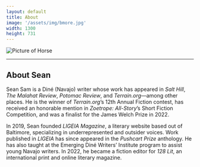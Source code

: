 ```yaml
---
layout: default
title: About
image: '/assets/img/bmore.jpg'
width: 1300
height: 731
---
```


<div class="row">

  <div class="col-lg-4 col-md-4 content animated fadeIn">
    <img src="{{ '/assets/img/sean-portrait-1.jpg' | prepend: site.baseurl }}" class="img-fluid px-1 py-2" alt="Picture of Horse">
  </div>

  <div class="col-lg-8 col-md-8 animated fadeIn">
  <hr>
  <h2>About Sean</h2>
  
   <p>Sean Sam is a Diné (Navajo) writer whose work has appeared in <em>Salt Hill</em>, <em>The Malahat Review</em>, <em>Potomac Review</em>, and <em>Terrain.org</em>—&#8288;among other places. He is the winner of <em>Terrain.org</em>’s 12th Annual Fiction contest, has received an honorable mention in <em>Zoetrope: All-Story</em>’s Short Fiction Competition, and was a finalist for the James Welch Prize in 2022.</p>

  <p>In 2019, Sean founded <em>LIGEIA Magazine</em>, a literary website based out of Baltimore, specializing in underrepresented and outsider voices. Work published in <em>LIGEIA</em> has since appeared in the <em>Pushcart Prize</em> anthology. He has also taught at the Emerging Diné Writers’ Institute program to assist young Navajo writers. In 2022, he became a fiction editor for <em>128 Lit</em>, an international print and online literary magazine.</p>

  </div>

</div>